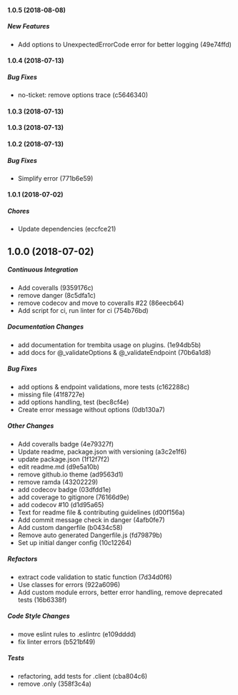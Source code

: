 #### 1.0.5 (2018-08-08)

##### New Features

- Add options to UnexpectedErrorCode error for better logging (49e74ffd)

#### 1.0.4 (2018-07-13)

##### Bug Fixes

- no-ticket: remove options trace (c5646340)

#### 1.0.3 (2018-07-13)

#### 1.0.3 (2018-07-13)

#### 1.0.2 (2018-07-13)

##### Bug Fixes

- Simplify error (771b6e59)

#### 1.0.1 (2018-07-02)

##### Chores

- Update dependencies (eccfce21)

## 1.0.0 (2018-07-02)

##### Continuous Integration

- Add coveralls (9359176c)
- remove danger (8c5dfa1c)
- remove codecov and move to coveralls #22 (86eecb64)
- Add script for ci, run linter for ci (754b76bd)

##### Documentation Changes

- add documentation for trembita usage on plugins. (1e94db5b)
- add docs for @\_validateOptions & @\_validateEndpoint (70b6a1d8)

##### Bug Fixes

- add options & endpoint validations, more tests (c162288c)
- missing file (41f8727e)
- add options handling, test (bec8cf4e)
- Create error message without options (0db130a7)

##### Other Changes

- Add coveralls badge (4e79327f)
- Update readme, package.json with versioning (a3c2e1f6)
- update package.json (1f12f7f2)
- edit readme.md (d9e5a10b)
- remove github.io theme (ad9563d1)
- remove ramda (43202229)
- add codecov badge (03dfdd1e)
- add coverage to gitignore (76166d9e)
- add codecov #10 (d1d95a65)
- Text for readme file & contributing guidelines (d00f156a)
- Add commit message check in danger (4afb0fe7)
- Add custom dangerfile (b0434c58)
- Remove auto generated Dangerfile.js (fd79879b)
- Set up initial danger config (10c12264)

##### Refactors

- extract code validation to static function (7d34d0f6)
- Use classes for errors (922a6096)
- Add custom module errors, better error handling, remove deprecated tests
  (16b6338f)

##### Code Style Changes

- move eslint rules to .eslintrc (e109dddd)
- fix linter errors (b521bf49)

##### Tests

- refactoring, add tests for .client (cba804c6)
- remove .only (358f3c4a)
